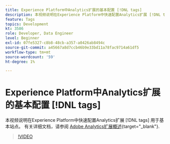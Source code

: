 ```yaml
---
title: Experience Platform中Analytics扩展的基本配置 [!DNL tags]
description: 本视频说明在Experience Platform中快速配置Analytics扩展 [!DNL tags] 用于基本站点。
feature: Tags
topics: Development
kt: 3586
role: Developer, Data Engineer
level: Beginner
exl-id: 07fe5327-c8b8-48cb-a357-a0426ab8494c
source-git-commit: a45667a8d7ccb46b9e33bd11a78fac9714a61df5
workflow-type: tm+mt
source-wordcount: '59'
ht-degree: 1%

---
```


# Experience Platform中Analytics扩展的基本配置 [!DNL tags]

本视频说明在Experience Platform中快速配置Analytics扩展 [!DNL tags] 用于基本站点。 有关详细文档，请参阅 [Adobe Analytics扩展概述](https://experienceleague.adobe.com/docs/experience-platform/tags/extensions/client/analytics/overview.html?lang=zh-Hans){target="_blank"}.

>[!VIDEO](https://video.tv.adobe.com/v/28751/?quality=12&learn=on)
